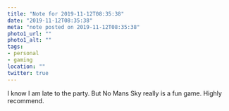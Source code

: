 ```yaml
---
title: "Note for 2019-11-12T08:35:38"
date: "2019-11-12T08:35:38"
meta: "note posted on 2019-11-12T08:35:38"
photo1_url: ""
photo1_alt: ""
tags:
- personal
- gaming
location: ""
twitter: true
---
```

I know I am late to the party. But No Mans Sky really is a fun game. Highly recommend.
